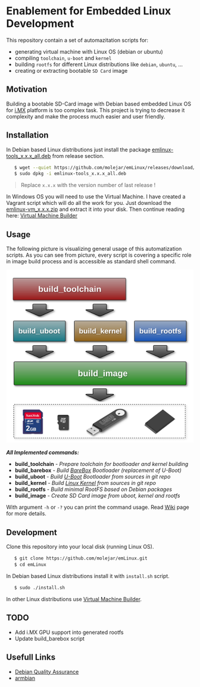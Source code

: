 # Enablement for Embedded Linux Development

This repository contain a set of automazitation scripts for:

* generating virtual machine with Linux OS (debian or ubuntu)
* compiling `toolchain`, `u-boot` and `kernel`
* building `rootfs` for different Linux distributions like `debian`, `ubuntu`, ...
* creating or extracting bootable `SD Card` image

## Motivation

Building a bootable SD-Card image with Debian based embedded Linux OS for [i.MX](http://www.nxp.com/products/microcontrollers-and-processors/arm-processors/i.mx-applications-processors:IMX_HOME) platform is too complex task. This project is trying to decrease it complexity and make the process much easier and user friendly.


## Installation

In Debian based Linux distributions just install the package [emlinux-tools_x.x.x_all.deb](https://github.com/molejar/emLinux/releases) from release section.

```bash
   $ wget --quiet https://github.com/molejar/emLinux/releases/download/x.x.x/emlinux-tools_x.x.x_all.deb
   $ sudo dpkg -i emlinux-tools_x.x.x_all.deb
```
>Replace `x.x.x` with the version number of last release !

In Windows OS you will need to use the Virtual Machine. I have created a Vagrant script which will do all the work for you. Just download the [emlinux-vm_x.x.x.zip](https://github.com/molejar/emLinux/releases) and extract it into your disk. Then continue reading here: [Virtual Machine Builder](https://github.com/molejar/emLinux/wiki/VM)

## Usage

The following picture is visualizing general usage of this automatization scripts. As you can see from picture, every script is covering a specific role in image build process and is accessible as standard shell command.

<p align="center">
  <img src="doc/images/emlinux_tools_bd.png" alt="Embedded Linux Tools"/>
</p>

***All Implemented commands:***

* **build_toolchain** - *Prepare toolchain for bootloader and kernel building*
* **build_barebox** - *Build [BareBox](http://www.barebox.org/) Bootloader (replacement of U-Boot)*
* **build_uboot** - *Build [U-Boot](https://www.denx.de/wiki/U-Boot/WebHome) Bootloader from sources in git repo*
* **build_kernel** - *Build [Linux Kernel](https://www.kernel.org/) from sources in git repo*
* **build_rootfs** - *Build minimal RootFS based on Debian packages*
* **build_image** - *Create SD Card image from uboot, kernel and rootfs*

With argument `-h` or `-?` you can print the command usage. Read [Wiki](https://github.com/molejar/emLinux/wiki) page for more details.

## Development

Clone this repository into your local disk (running Linux OS).

```bash
   $ git clone https://github.com/molejar/emLinux.git
   $ cd emLinux
```

In Debian based Linux distributions install it with `install.sh` script.

```bash
   $ sudo ./install.sh
```

In other Linux distributions use [Virtual Machine Builder](https://github.com/molejar/emLinux/wiki/VM).

## TODO

- Add i.MX GPU support into generated rootfs
- Update build_barebox script

## Usefull Links

* [Debian Quality Assurance](https://piuparts.debian.org)
* [armbian](https://www.armbian.com/)







